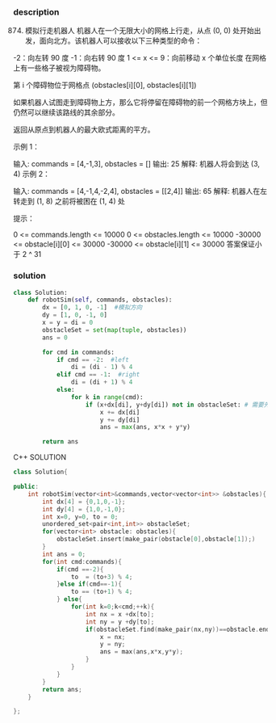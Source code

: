 ### description
874. 模拟行走机器人
机器人在一个无限大小的网格上行走，从点 (0, 0) 处开始出发，面向北方。该机器人可以接收以下三种类型的命令：

-2：向左转 90 度
-1：向右转 90 度
1 <= x <= 9：向前移动 x 个单位长度
在网格上有一些格子被视为障碍物。

第 i 个障碍物位于网格点  (obstacles[i][0], obstacles[i][1])

如果机器人试图走到障碍物上方，那么它将停留在障碍物的前一个网格方块上，但仍然可以继续该路线的其余部分。

返回从原点到机器人的最大欧式距离的平方。

 

示例 1：

输入: commands = [4,-1,3], obstacles = []
输出: 25
解释: 机器人将会到达 (3, 4)
示例 2：

输入: commands = [4,-1,4,-2,4], obstacles = [[2,4]]
输出: 65
解释: 机器人在左转走到 (1, 8) 之前将被困在 (1, 4) 处
 

提示：

0 <= commands.length <= 10000
0 <= obstacles.length <= 10000
-30000 <= obstacle[i][0] <= 30000
-30000 <= obstacle[i][1] <= 30000
答案保证小于 2 ^ 31

### solution
```python
class Solution:
    def robotSim(self, commands, obstacles):
        dx = [0, 1, 0, -1]  #模拟方向
        dy = [1, 0, -1, 0]
        x = y = di = 0
        obstacleSet = set(map(tuple, obstacles))
        ans = 0

        for cmd in commands:
            if cmd == -2:  #left
                di = (di - 1) % 4
            elif cmd == -1:  #right
                di = (di + 1) % 4
            else:
                for k in range(cmd):
                    if (x+dx[di], y+dy[di]) not in obstacleSet: # 需要先判断下一步能不能走，然后再决定
                        x += dx[di]
                        y += dy[di]
                        ans = max(ans, x*x + y*y)

        return ans
```


C++ SOLUTION
```C++
class Solution{

public:
    int robotSim(vector<int>&commands,vector<vector<int>> &obstacles){
        int dx[4] = {0,1,0,-1};
        int dy[4] = {1,0,-1,0};
        int x=0, y=0, to = 0; 
        unordered_set<pair<int,int>> obstacleSet;
        for(vector<int> obstacle: obstacles){
            obstacleSet.insert(make_pair(obstacle[0],obstacle[1]);)
        }
        int ans = 0;
        for(int cmd:commands){
            if(cmd ==-2){
                to  = (to+3) % 4;
            }else if(cmd==-1){
                to == (to+1) % 4;
            } else{
                for(int k=0;k<cmd;++k){
                    int nx = x +dx[to];
                    int ny = y +dy[to];
                    if(obstacleSet.find(make_pair(nx,ny))==obstacle.end()){
                        x = nx;
                        y = ny;
                        ans = max(ans,x*x,y*y);
                    }
                }
            }
        }
        return ans;
    }

};
```